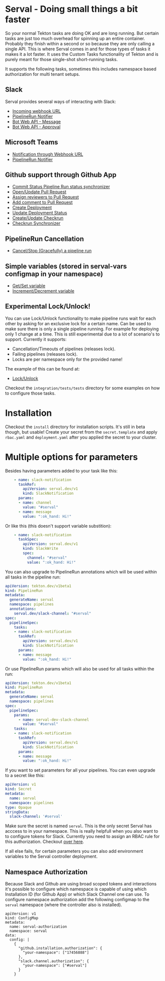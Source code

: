 # Serval - Doing small things a bit faster

So your normal Tekton tasks are doing OK and are long running. But certain tasks are just too much overhead for spinning up an entire container.
Probably they finish within a second or so because they are only calling a single API. This is where Serval comes in and for those types of tasks
it makes it a lot faster. It uses the Custom Tasks functionality of Tekton and is purely meant for those single-shot short-running tasks.

It supports the following tasks, sometimes this includes namespace based authorization for multi tenant setups.

## Slack
Serval provides several ways of interacting with Slack:

- [Incoming webhook URL](./docs/slack/incoming-webhooks.md)
- [PipelineRun Notifier](./docs/slack/pipelinerun.md)
- [Bot Web API - Message](./docs/slack/bot-api.md)
- [Bot Web API - Approval](./docs/slack/approval.md)
## Microsoft Teams
- [Notification through Webhook URL](./docs/teams/message.md)
- [PipelineRun Notifier](./docs/teams/pipelinerun.md)

## Github support through Github App
- [Commit Status Pipeline Run status synchronizer](./integration/tests/tests/github-status-pipelinerun.yaml)
- [Open/Update Pull Request](./integration/tests/tests/github-pullrequest.yaml)
- [Assign reviewers to Pull Request](./integration/tests/tests/github-pullrequest.yaml)
- [Add comment to Pull Request](./integration/tests/tests/github-pullrequest.yaml)
- [Create Deployment](./integration/tests/tests/github-deployments.yaml)
- [Update Deployment Status](./integration/tests/tests/github-status.yaml)
- [Create/Update Checkrun](./integration/tests/tests/github-checkrun.yaml)
- [Checkrun Synchronizer](./pipelines/build.yaml)

## PipelineRun Cancellation
- [Cancel/Stop (Gracefully) a pipeline run](/integration/tests/tests/pipelinerun-cancel.yaml)

## Simple variables (stored in serval-vars configmap in your namespace)
- [Get/Set variable](/integration/tests/tests/get-set-var.yaml)
- [Increment/Decrement variable](/integration/tests/tests/incr-decr.yaml)

## Experimental Lock/Unlock!
You can use Lock/Unlock functionality to make pipeline runs wait for each other by asking for an exclusive lock
for a certain name. Can be used to make sure there is only a single pipeline running. For example for deploying
only 1 change at a time. This is still experimental due to a lot of scenario's to support. Currently it supports:
- Cancellation/Timeouts of pipelines (releases lock).
- Failing pipelines (releases lock).
- Locks are per namespace only for the provided name!

The example of this can be found at:
- [Lock/Unlock](./integration/tests/tests/run-lockwait.yaml)

Checkout the `integration/tests/tests` directory for some examples on how to configure those tasks.

# Installation
Checkout the `install` directory for installation scripts. It's still in beta though, but usable!
Create your secret from the `secret.template` and apply `rbac.yaml` and `deployment.yaml` after
you applied the secret to your cluster.

# Multiple options for parameters
Besides having parameters added to your task like this:
```yaml
    - name: slack-notification
      taskRef:
        apiVersion: serval.dev/v1
        kind: SlackNotification
      params:
      - name: channel
        value: "#serval"
      - name: message
        value: ":ok_hand: Hi!"
```
Or like this (this doesn't support variable substition):
```yaml
    - name: slack-notification
      taskSpec:
        apiVersion: serval.dev/v1
        kind: SlackWrite
        spec:
          channel: "#serval"
          value: ":ok_hand: Hi!"
```

You can also upgrade to PipelineRun annotations which will be used within all tasks in the pipeline run:
```yaml
apiVersion: tekton.dev/v1beta1
kind: PipelineRun
metadata:
  generateName: serval
  namespace: pipelines
  annotations:
    serval.dev/slack-channel: "#serval"
spec:
  pipelineSpec:
    tasks:
    - name: slack-notification
      taskRef:
        apiVersion: serval.dev/v1
        kind: SlackNotification
      params:
      - name: message
        value: ":ok_hand: Hi!"
```

Or use PipelineRun params which will also be used for all tasks within the run:
```yaml
apiVersion: tekton.dev/v1beta1
kind: PipelineRun
metadata:
  generateName: serval
  namespace: pipelines
spec:
  pipelineSpec:
    params:
      - name: serval-dev-slack-channel
        value: "#serval"
    tasks:
    - name: slack-notification
      taskRef:
        apiVersion: serval.dev/v1
        kind: SlackNotification
      params:
      - name: message
        value: ":ok_hand: Hi!"
```

If you want to set parameters for all your pipelines. You can even upgrade to a secret like this:
```yaml
apiVersion: v1
kind: Secret
metadata:
  name: serval
  namespace: pipelines
type: Opaque
stringData:
  slack-channel: '#serval'
```
Make sure the secret is named `serval`. This is the only secret Serval has acccess to in your namespace.
This is really helpfull when you also want to to configure tokens for Slack. Currently you need to
assign an RBAC rule for this authorization. Checkout [over here](https://github.com/GijsvanDulmen/tekton-serval/blob/main/integration/rbac.yaml).

If all else fails, for certain parameters you can also add environment variables to the Serval controller deployment.

## Namespace Authorization
Because Slack and Github are using broad scoped tokens and interactions it's possible to configure which namespace
is capable of using which Installation ID (for Github App) or which Slack Channel one can use. To configure namespace
authorization add the following configmap to the `serval` namespace (where the controller also is installed).

```
apiVersion: v1
kind: ConfigMap
metadata:
  name: serval-authorization
  namespace: serval
data:
  config: |
    {
      "github.installation.authorization": {
        "your-namespace": ["17456888"]
      },
      "slack.channel.authorization": {
        "your-namespace": ["#serval"]
      }
    } 
```
